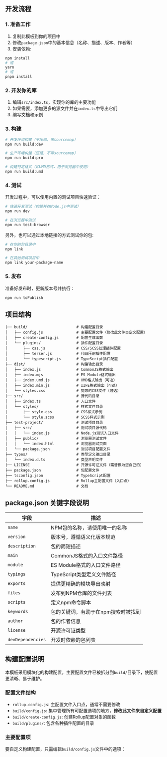 ## 开发流程

### 1. 准备工作

1. 复制此模板到你的项目中
2. 修改`package.json`中的基本信息（名称、描述、版本、作者等）
3. 安装依赖:

```bash
npm install
# 或
yarn
# 或
pnpm install
```

### 2. 开发你的库

1. 编辑`src/index.ts`，实现你的库的主要功能
2. 如果需要，添加更多的源文件并在`index.ts`中导出它们
3. 编写文档和示例

### 3. 构建

```bash
# 开发环境构建（不压缩，带sourcemap）
npm run build:dev

# 生产环境构建（压缩，不带sourcemap）
npm run build:pro

# 构建特定格式（如UMD格式，用于浏览器中使用）
npm run build:umd
```

### 4. 测试

开发过程中，可以使用内置的测试项目快速验证：

```bash
# 快速开发测试（构建并在Node.js中测试）
npm run dev

# 在浏览器中测试
npm run test:browser
```

另外，也可以通过本地链接的方式测试你的包:

```bash
# 在你的包目录中
npm link

# 在其他测试项目中
npm link your-package-name
```

### 5. 发布

准备好发布时，更新版本号并执行：

```bash
npm run toPublish
```

## 项目结构

```
├── build/                      # 构建配置目录
│   ├── config.js               # 主要配置文件（修改此文件自定义配置）
│   ├── create-config.js        # 配置生成函数
│   └── plugins/                # 插件配置目录
│       ├── css.js              # CSS/SCSS处理插件配置
│       ├── terser.js           # 代码压缩插件配置
│       └── typescript.js       # TypeScript插件配置
├── dist/                       # 构建输出目录
│   ├── index.js                # CommonJS格式输出
│   ├── index.mjs               # ES Module格式输出
│   ├── index.umd.js            # UMD格式输出（可选）
│   ├── index.min.js            # IIFE格式输出（可选）
│   └── styles.css              # 提取的CSS文件（可选）
├── src/                        # 源代码目录
│   ├── index.ts                # 入口文件
│   └── styles/                 # 样式文件目录
│       ├── style.css           # CSS样式示例
│       └── style.scss          # SCSS样式示例
├── test-project/               # 测试项目目录
│   ├── src/                    # 测试项目源代码
│   │   └── index.js            # Node.js测试入口文件
│   ├── public/                 # 浏览器测试文件
│   │   └── index.html          # 浏览器测试页面
│   └── package.json            # 测试项目配置文件
├── types/                      # 类型定义输出目录
│   └── index.d.ts              # 类型声明文件
├── LICENSE                     # 开源许可证文件（需替换为您自己的）
├── package.json                # 包配置文件
├── tsconfig.json               # TypeScript配置
├── rollup.config.js            # Rollup主配置文件（入口点）
└── README.md                   # 文档
```

## package.json 关键字段说明

| 字段 | 描述 |
|------|------|
| `name` | NPM包的名称，请使用唯一的名称 |
| `version` | 版本号，遵循语义化版本规范 |
| `description` | 包的简短描述 |
| `main` | CommonJS格式的入口文件路径 |
| `module` | ES Module格式的入口文件路径 |
| `typings` | TypeScript类型定义文件路径 |
| `exports` | 提供更精确的模块导出映射 |
| `files` | 发布到NPM仓库的文件列表 |
| `scripts` | 定义npm命令脚本 |
| `keywords` | 包的关键词，有助于在npm搜索时被找到 |
| `author` | 包的作者信息 |
| `license` | 开源许可证类型 |
| `devDependencies` | 开发时依赖的包列表 |

## 构建配置说明

本模板采用模块化的构建配置，主要配置文件已被拆分到`build/`目录下，使配置更清晰、易于维护。

### 配置文件结构

- `rollup.config.js`: 主配置文件入口点，通常不需要修改
- `build/config.js`: 集中管理所有可配置选项的地方，**修改此文件来自定义配置**
- `build/create-config.js`: 创建Rollup配置对象的函数
- `build/plugins/`: 包含各种插件配置的目录

### 主要配置项

要自定义构建配置，只需编辑`build/config.js`文件中的选项：

